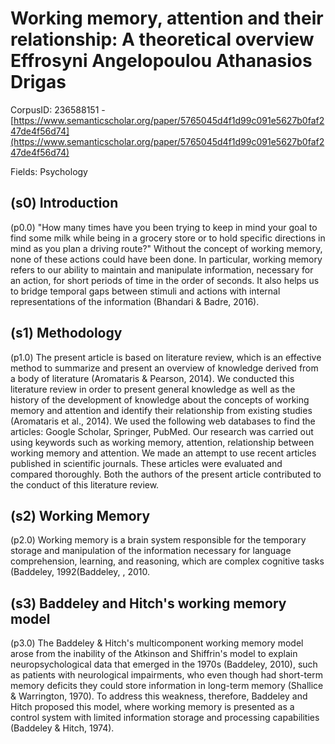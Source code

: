 # Working memory, attention and their relationship: A theoretical overview Effrosyni Angelopoulou Athanasios Drigas

CorpusID: 236588151 - [https://www.semanticscholar.org/paper/5765045d4f1d99c091e5627b0faf247de4f56d74](https://www.semanticscholar.org/paper/5765045d4f1d99c091e5627b0faf247de4f56d74)

Fields: Psychology

## (s0) Introduction
(p0.0) "How many times have you been trying to keep in mind your goal to find some milk while being in a grocery store or to hold specific directions in mind as you plan a driving route?" Without the concept of working memory, none of these actions could have been done. In particular, working memory refers to our ability to maintain and manipulate information, necessary for an action, for short periods of time in the order of seconds. It also helps us to bridge temporal gaps between stimuli and actions with internal representations of the information (Bhandari & Badre, 2016).
## (s1) Methodology
(p1.0) The present article is based on literature review, which is an effective method to summarize and present an overview of knowledge derived from a body of literature (Aromataris & Pearson, 2014). We conducted this literature review in order to present general knowledge as well as the history of the development of knowledge about the concepts of working memory and attention and identify their relationship from existing studies (Aromataris et al., 2014). We used the following web databases to find the articles: Google Scholar, Springer, PubMed. Our research was carried out using keywords such as working memory, attention, relationship between working memory and attention. We made an attempt to use recent articles published in scientific journals. These articles were evaluated and compared thoroughly. Both the authors of the present article contributed to the conduct of this literature review.
## (s2) Working Memory
(p2.0) Working memory is a brain system responsible for the temporary storage and manipulation of the information necessary for language comprehension, learning, and reasoning, which are complex cognitive tasks (Baddeley, 1992(Baddeley, , 2010.
## (s3) Baddeley and Hitch's working memory model
(p3.0) The Baddeley & Hitch's multicomponent working memory model arose from the inability of the Atkinson and Shiffrin's model to explain neuropsychological data that emerged in the 1970s (Baddeley, 2010), such as patients with neurological impairments, who even though had short-term memory deficits they could store information in long-term memory (Shallice & Warrington, 1970). To address this weakness, therefore, Baddeley and Hitch proposed this model, where working memory is presented as a control system with limited information storage and processing capabilities (Baddeley & Hitch, 1974).
